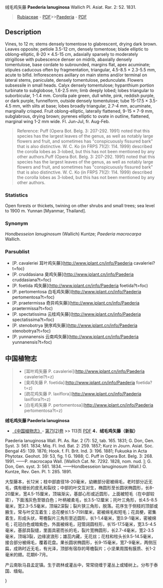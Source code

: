 绒毛鸡矢藤 **Paederia lanuginosa** Wallich Pl. Asiat. Rar. 2: 52. 1831.

> [Rubiaceae](http://www.iplant.cn/info/Rubiaceae?t=foc) - [PDF](http://www.iplant.cn/foc/pdf/Rubiaceae.pdf)>>[Paederia](http://www.iplant.cn/info/Paederia?t=foc) - [PDF](http://www.iplant.cn/foc/pdf/Paederia.pdf)

## Description

Vines, to 12 m; stems densely tomentose to glabrescent, drying dark brown. Leaves opposite; petiole 3.5-12 cm, densely tomentose; blade elliptic to oblong-elliptic, 8-20 × 4.5-15 cm, adaxially sparsely to moderately strigillose with pubescence denser on midrib, abaxially densely tomentulose, base cordate to subrounded, margins flat, apex acuminate; stipules caducous often by fragmentation, triangular, 4.5-8.5 × 2.3-5.5 mm, acute to bifid. Inflorescences axillary on main stems and/or terminal on lateral stems, paniculate, densely tomentulose, pedunculate. Flowers subsessile in small heads. Calyx densely tomentulose; hypanthium portion turbinate to subglobose, 1.6-2.5 mm; limb deeply lobed; lobes triangular to suborbicular, 1-1.4 mm. Corolla pale green, dull white, pink, reddish purple, or dark purple, funnelform, outside densely tomentulose; tube 15-17.5 × 3.5-4.5 mm, with slits at base; lobes broadly triangular, 2.7-4 mm, acuminate, marginally crisped. Fruit oblong-elliptic, laterally flattened, 9-15 × 7-9 mm, subglabrous, drying brown; pyrenes elliptic to ovate in outline, flattened, marginal wing 1-2 mm wide. Fl. Jun-Jul, fr. Aug-Feb.

> Reference: 
> Puff (Opera Bot. Belg. 3: 207-292. 1991) noted that this species has the largest leaves of the genus, as well as notably large flowers and fruit, and sometimes has \"conspicuously fissured bark\" that is also distinctive. W. C. Ko (in FRPS 71(2): 114. 1999) described the corolla lobes as 3-lobed, but this has not been mentioned by any other authors.Puff (Opera Bot. Belg. 3: 207-292. 1991) noted that this species has the largest leaves of the genus, as well as notably large flowers and fruit, and sometimes has \"conspicuously fissured bark\" that is also distinctive. W. C. Ko (in FRPS 71(2): 114. 1999) described the corolla lobes as 3-lobed, but this has not been mentioned by any other authors.

### Statistics
Open forests or thickets, twining on other shrubs and small trees; sea level to 1900 m. Yunnan [Myanmar, Thailand].

### Synonym
*Hondbesseion lanuginosum* (Wallich) Kuntze; *Paederia macrocarpa* Wallich.

### Parsublist

* [P.  cavaleriei  耳叶鸡矢藤](http://www.iplant.cn/info/Paederia cavaleriei?t=foc)
* [P.  cruddasiana  臭鸡矢藤](http://www.iplant.cn/info/Paederia cruddasiana?t=foc)
* [P.  foetida  鸡矢藤](http://www.iplant.cn/info/Paederia foetida?t=foc)
* [P.  pertomentosa  白毛鸡矢藤](http://www.iplant.cn/info/Paederia pertomentosa?t=foc)
* [P.  praetermissa  奇异鸡矢藤](http://www.iplant.cn/info/Paederia praetermissa?t=foc)
* [P.  spectatissima  云桂鸡矢藤](http://www.iplant.cn/info/Paederia spectatissima?t=foc)
* [P.  stenobotrya  狭序鸡矢藤](http://www.iplant.cn/info/Paederia stenobotrya?t=foc)
* [P.  yunnanensis  云南鸡矢藤](http://www.iplant.cn/info/Paederia yunnanensis?t=foc)

## 中国植物志

> * [耳叶鸡矢藤  P.  cavaleriei](http://www.iplant.cn/info/Paederia cavaleriei?t=z)
> * [臭鸡矢藤  P.  foetida](http://www.iplant.cn/info/Paederia foetida?t=z)
> * [疏花鸡矢藤  P.  laxiflora](http://www.iplant.cn/info/Paederia laxiflora?t=z)
> * [白毛鸡矢藤  P.  pertomentosa](http://www.iplant.cn/info/Paederia pertomentosa?t=z)

**绒毛鸡矢藤 Paederia lanuginosa**

* [《中国植物志》](http://www.iplant.cn/frps)- [第71(2)卷](http://www.iplant.cn/frps/vol/71(2)) >> 113页 [PDF](http://www.iplant.cn/frps/pdf/71(2)/113.pdf)
**4．绒毛鸡矢藤（新拟）**

Paederia lanuginosa Wall. Pl. As. Rar. 2 (7): 52, tab. 165. 1831; G. Don, Gen. Syst. 3: 561. 1834; Miq. Fl. Ind. Bat. 2: 259. 1857; Kurz in Journ. Asiat. Soc. Bengal 45: 139. 1876; Hook. f. Fl. Brit. Ind. 3: 196. 1881; Fukuoka in Acta Phytotax. Geohot. 39: 53, fig. 1 G. 1988; C. Puff in Opera Bot. Belg. 3: 268. 1991. ——P. macrocapa Wall. [Wallich Cat. Nr. 7292. 1828, nom. nud. ]; G. Don, Gen. syst. 3: 561. 1834. ——Hondbesseion lanuginosum (Wall.) O. Kuntze, Rev. Gen. Pl. 1: 285. 1891.

大型藤本，长12米；枝中部直径18-20毫米，幼嫩部分密被绵毛，老时部分近无毛，偶有细长的皮孔和裂纹；中部的叶交互对生，椭圆形至长圆状椭圆形，长8-20厘米，宽4.5-15厘米，顶端渐尖，基部心形或近圆形，上面被短毛（在中部较密），下面浅灰色至银白色；叶柄被柔毛，长3.5-12厘米；托叶三角形，长4.5-8.5毫米，宽2.3-5.5毫米，顶端2深裂；裂片狭三角形，脱落。花序生于侧枝的顶部或腋生，常与叶交互着生；总花梗长1.5-7(9)厘米，密被绵毛和短毛；花具梗，密集着生，形成头状，萼檐裂片三角形至近圆形，长1-1.4毫米，宽0.9-1毫米，密被绵毛；花冠白色或暗紫色，外面被绵毛，冠管阔圆柱形，长15-17.5毫米，宽3.5-4.5毫米，基部具裂缝，里面具密而长的毛，裂片宽椭圆形，长2.7-4毫米，宽2-3.5毫米，顶端3裂，边缘波浪形；雄蕊内藏，无花丝；花柱和柱头长9.5-14.5毫米，接合部分被绵毛，覆着花盘。果长圆状椭圆形，长9-15毫米，宽7-9毫米，两侧压扁，成熟时近无毛，有光泽，顶部有宿存的萼檐裂片；小坚果周围有膜质、长1-2毫米的翅。花期6-7月。

产云南耿马县孟定镇。生于疏林或灌丛中，常常绕缠于灌丛上或矮树上。分布于泰国、缅甸。

}